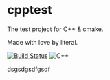 # cpptest
The test project for C++ & cmake.

Made with love by literal.

[![Build Status](https://travis-ci.org/sinsong/cpptest.svg?branch=master)](https://travis-ci.org/sinsong/cpptest)
![C++](https://img.shields.io/badge/language-C%2B%2B-blue.svg)

dsgsdgsdfgsdf